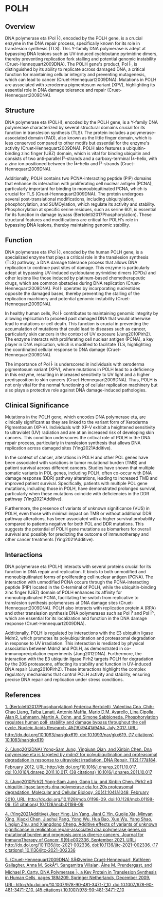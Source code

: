 # POLH

## Overview
DNA polymerase eta (Pol Î·), encoded by the POLH gene, is a crucial enzyme in the DNA repair process, specifically known for its role in translesion synthesis (TLS). This Y-family DNA polymerase is adept at bypassing DNA lesions such as UV-induced cyclobutane pyrimidine dimers, thereby preventing replication fork stalling and potential genomic instability (Cruet-Hennequart2009DNA). The POLH gene's product, Pol Î·, is distinguished by its ability to replicate across damaged DNA, a critical function for maintaining cellular integrity and preventing mutagenesis, which can lead to cancer (Cruet-Hennequart2009DNA). Mutations in POLH are associated with xeroderma pigmentosum variant (XPV), highlighting its essential role in DNA damage tolerance and repair (Cruet-Hennequart2009DNA).

## Structure
DNA polymerase eta (POLH), encoded by the POLH gene, is a Y-family DNA polymerase characterized by several structural domains crucial for its function in translesion synthesis (TLS). The protein includes a polymerase-associated domain (PAD), also known as the little finger domain, which is less conserved compared to other motifs but essential for the enzyme's activity (Cruet-Hennequart2009DNA). POLH also features a ubiquitin-binding zinc finger (UBZ) domain, which is vital for binding ubiquitin and consists of two anti-parallel Î²-strands and a carboxy-terminal Î±-helix, with a zinc ion positioned between the Î±-helix and Î²-strands (Cruet-Hennequart2009DNA).

Additionally, POLH contains two PCNA-interacting peptide (PIP) domains that enhance its interaction with proliferating cell nuclear antigen (PCNA), particularly important for binding to monoubiquitinated PCNA, which is crucial for TLS (Cruet-Hennequart2009DNA). The protein undergoes several post-translational modifications, including ubiquitylation, phosphorylation, and SUMOylation, which regulate its activity and stability. Phosphorylation at specific serine residues, such as serine 601, is essential for its function in damage bypass (Bertoletti2017Phosphorylation). These structural features and modifications are critical for POLH's role in bypassing DNA lesions, thereby maintaining genomic stability.

## Function
DNA polymerase eta (Pol Î·), encoded by the human POLH gene, is a specialized enzyme that plays a critical role in the translesion synthesis (TLS) pathway, a DNA damage tolerance process that allows DNA replication to continue past sites of damage. This enzyme is particularly adept at bypassing UV-induced cyclobutane pyrimidine dimers (CPDs) and other lesions like those induced by platinum-based chemotherapeutic drugs, which are common obstacles during DNA replication (Cruet-Hennequart2009DNA). Pol Î· operates by incorporating nucleotides opposite the damaged bases, thereby preventing the stalling of the replication machinery and potential genomic instability (Cruet-Hennequart2009DNA).

In healthy human cells, Pol Î· contributes to maintaining genomic integrity by allowing replication to proceed past damaged DNA that would otherwise lead to mutations or cell death. This function is crucial in preventing the accumulation of mutations that could lead to diseases such as cancer, particularly skin cancers in the context of UV exposure (Jung2010Pirh2). The enzyme interacts with proliferating cell nuclear antigen (PCNA), a key player in DNA replication, which is modified to facilitate TLS, highlighting the coordinated cellular response to DNA damage (Cruet-Hennequart2009DNA).

The importance of Pol Î· is underscored in individuals with xeroderma pigmentosum variant (XPV), where mutations in POLH lead to a deficiency in this enzyme, resulting in increased sensitivity to UV light and a higher predisposition to skin cancers (Cruet-Hennequart2009DNA). Thus, POLH is not only vital for the normal functioning of cellular replication machinery but also plays a protective role against DNA damage-induced pathologies.

## Clinical Significance
Mutations in the POLH gene, which encodes DNA polymerase eta, are clinically significant as they are linked to the variant form of Xeroderma Pigmentosum (XP-V). Individuals with XP-V exhibit a heightened sensitivity to ultraviolet (UV) radiation and are at an increased risk of developing skin cancers. This condition underscores the critical role of POLH in the DNA repair process, particularly in translesion synthesis that allows DNA replication across damaged sites (Ying2021Additive).

In the context of cancer, alterations in POLH and other POL genes have been associated with variations in tumor mutational burden (TMB) and patient survival across different cancers. Studies have shown that multiple somatic variants in POL genes, including POLH, often co-occur with DNA damage response (DDR) pathway alterations, leading to increased TMB and improved patient survival. Specifically, patients with multiple POL gene mutations, including those in POLH, have demonstrated prolonged survival, particularly when these mutations coincide with deficiencies in the DDR pathway (Ying2021Additive).

Furthermore, the presence of variants of unknown significance (VUS) in POLH, even those with minimal impact on TMB or without additional DDR pathway alterations, has been associated with a higher survival probability compared to patients negative for both POL and DDR mutations. This suggests the potential of POLH gene mutations as biomarkers for overall survival and possibly for predicting the outcome of immunotherapy and other cancer treatments (Ying2021Additive).

## Interactions
DNA polymerase eta (POLH) interacts with several proteins crucial for its function in DNA repair and replication. It binds to both unmodified and monoubiquitinated forms of proliferating cell nuclear antigen (PCNA). The interaction with unmodified PCNA occurs through the PCNA-interacting peptide (PIP) located in the C-terminal of POLH, while the ubiquitin-binding zinc finger (UBZ) domain of POLH enhances its affinity for monoubiquitinated PCNA, facilitating the switch from replicative to translesion synthesis polymerases at DNA damage sites (Cruet-Hennequart2009DNA). POLH also interacts with replication protein A (RPA) and other translesion synthesis DNA polymerases such as Pol Î¹ and Pol Îº, which are essential for its localization and function in the DNA damage response (Cruet-Hennequart2009DNA).

Additionally, POLH is regulated by interactions with the E3 ubiquitin ligase Mdm2, which promotes its polyubiquitination and proteasomal degradation in response to UV irradiation. This interaction is mediated by physical association between Mdm2 and POLH, as demonstrated in co-immunoprecipitation experiments (Jung2012DNA). Furthermore, the interaction with the E3 ubiquitin ligase Pirh2 targets POLH for degradation by the 20S proteasome, affecting its stability and function in UV-induced DNA repair (Jung2010Pirh2). These interactions highlight the complex regulatory mechanisms that control POLH activity and stability, ensuring precise DNA repair and replication under stress conditions.


## References


[1. (Bertoletti2017Phosphorylation) Federica Bertoletti, Valentina Cea, Chih-Chao Liang, Taiba Lanati, Antonio Maffia, Mario D.M. Avarello, Lina Cipolla, Alan R. Lehmann, Martin A. Cohn, and Simone Sabbioneda. Phosphorylation regulates human polÎ· stability and damage bypass throughout the cell cycle. Nucleic Acids Research, 45(16):9441â9454, July 2017. URL: http://dx.doi.org/10.1093/nar/gkx619, doi:10.1093/nar/gkx619. (17 citations) 10.1093/nar/gkx619](https://doi.org/10.1093/nar/gkx619)

[2. (Jung2012DNA) Yong-Sam Jung, Yingjuan Qian, and Xinbin Chen. Dna polymerase eta is targeted by mdm2 for polyubiquitination and proteasomal degradation in response to ultraviolet irradiation. DNA Repair, 11(2):177â184, February 2012. URL: http://dx.doi.org/10.1016/j.dnarep.2011.10.017, doi:10.1016/j.dnarep.2011.10.017. (38 citations) 10.1016/j.dnarep.2011.10.017](https://doi.org/10.1016/j.dnarep.2011.10.017)

[3. (Jung2010Pirh2) Yong-Sam Jung, Gang Liu, and Xinbin Chen. Pirh2 e3 ubiquitin ligase targets dna polymerase eta for 20s proteasomal degradation. Molecular and Cellular Biology, 30(4):1041â1048, February 2010. URL: http://dx.doi.org/10.1128/mcb.01198-09, doi:10.1128/mcb.01198-09. (51 citations) 10.1128/mcb.01198-09](https://doi.org/10.1128/mcb.01198-09)

[4. (Ying2021Additive) Jieer Ying, Lin Yang, Jiani C Yin, Guojie Xia, Minyan Xing, Xiaoxi Chen, Jiaohui Pang, Yong Wu, Hua Bao, Xue Wu, Yang Shao, Lingjun Zhu, and Xiangdong Cheng. Additive effects of variants of unknown significance in replication repair-associated dna polymerase genes on mutational burden and prognosis across diverse cancers. Journal for ImmunoTherapy of Cancer, 9(9):e002336, September 2021. URL: http://dx.doi.org/10.1136/jitc-2021-002336, doi:10.1136/jitc-2021-002336. (17 citations) 10.1136/jitc-2021-002336](https://doi.org/10.1136/jitc-2021-002336)

[5. (Cruet-Hennequart2009DNA) SÃ©verine Cruet-Hennequart, Kathleen Gallagher, Anna M. SokÃ²l, Sangamitra Villalan, Ãine M. Prendergast, and Michael P. Carty. DNA Polymerase Î·, a Key Protein in Translesion Synthesis in Human Cells, pages 189â209. Springer Netherlands, December 2009. URL: http://dx.doi.org/10.1007/978-90-481-3471-7_10, doi:10.1007/978-90-481-3471-7_10. (45 citations) 10.1007/978-90-481-3471-7_10](https://doi.org/10.1007/978-90-481-3471-7_10)